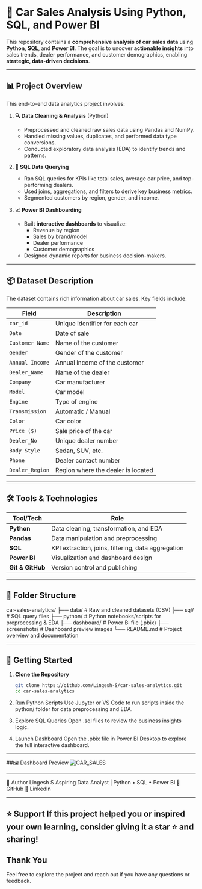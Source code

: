 # 🚗 Car Sales Analysis Using Python, SQL, and Power BI

This repository contains a **comprehensive analysis of car sales data** using **Python**, **SQL**, and **Power BI**. The goal is to uncover **actionable insights** into sales trends, dealer performance, and customer demographics, enabling **strategic, data-driven decisions**.

---

## 📊 Project Overview

This end-to-end data analytics project involves:

1. **🔍 Data Cleaning & Analysis** (Python)
   - Preprocessed and cleaned raw sales data using Pandas and NumPy.
   - Handled missing values, duplicates, and performed data type conversions.
   - Conducted exploratory data analysis (EDA) to identify trends and patterns.

2. **📄 SQL Data Querying**
   - Ran SQL queries for KPIs like total sales, average car price, and top-performing dealers.
   - Used joins, aggregations, and filters to derive key business metrics.
   - Segmented customers by region, gender, and income.

3. **📈 Power BI Dashboarding**
   - Built **interactive dashboards** to visualize:
     - Revenue by region
     - Sales by brand/model
     - Dealer performance
     - Customer demographics
   - Designed dynamic reports for business decision-makers.

---

## 📦 Dataset Description

The dataset contains rich information about car sales. Key fields include:

| Field            | Description                                   |
|------------------|-----------------------------------------------|
| `car_id`         | Unique identifier for each car                |
| `Date`           | Date of sale                                  |
| `Customer Name`  | Name of the customer                          |
| `Gender`         | Gender of the customer                        |
| `Annual Income`  | Annual income of the customer                 |
| `Dealer_Name`    | Name of the dealer                            |
| `Company`        | Car manufacturer                              |
| `Model`          | Car model                                     |
| `Engine`         | Type of engine                                |
| `Transmission`   | Automatic / Manual                            |
| `Color`          | Car color                                     |
| `Price ($)`      | Sale price of the car                         |
| `Dealer_No`      | Unique dealer number                          |
| `Body Style`     | Sedan, SUV, etc.                              |
| `Phone`          | Dealer contact number                         |
| `Dealer_Region`  | Region where the dealer is located            |

---

## 🛠️ Tools & Technologies

| Tool/Tech   | Role                                               |
|-------------|----------------------------------------------------|
| **Python**  | Data cleaning, transformation, and EDA             |
| **Pandas**  | Data manipulation and preprocessing                |
| **SQL**     | KPI extraction, joins, filtering, data aggregation |
| **Power BI**| Visualization and dashboard design                 |
| **Git & GitHub** | Version control and publishing                |

---

## 📁 Folder Structure

car-sales-analytics/
├── data/ # Raw and cleaned datasets (CSV)
├── sql/ # SQL query files
├── python/ # Python notebooks/scripts for preprocessing & EDA
├── dashboard/ # Power BI file (.pbix)
├── screenshots/ # Dashboard preview images
└── README.md # Project overview and documentation


---

## 🚀 Getting Started

1. **Clone the Repository**
   ```bash
   git clone https://github.com/Lingesh-S/car-sales-analytics.git
   cd car-sales-analytics
2. Run Python Scripts
Use Jupyter or VS Code to run scripts inside the python/ folder for data preprocessing and EDA.

3. Explore SQL Queries
Open .sql files to review the business insights logic.

4. Launch Dashboard
Open the .pbix file in Power BI Desktop to explore the full interactive dashboard.

---

##🖼️ Dashboard Preview
![CAR_SALES](https://github.com/user-attachments/assets/a60efe2f-ed62-4f9c-9612-643b61b1e63c)

---
👤 Author
Lingesh S
Aspiring Data Analyst | Python • SQL • Power BI
🔗 GitHub
🔗 LinkedIn

---

⭐️ Support
If this project helped you or inspired your own learning, consider giving it a star ⭐ and sharing!
---

## Thank You

Feel free to explore the project and reach out if you have any questions or feedback.



